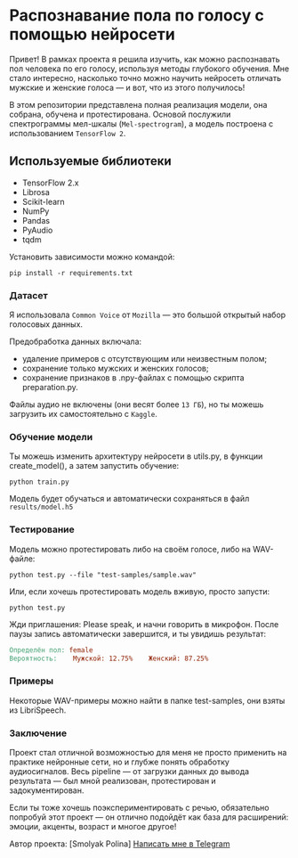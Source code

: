 # Распознавание пола по голосу с помощью нейросети
Привет! В рамках проекта я решила изучить, как можно распознавать пол человека по его голосу, используя методы глубокого обучения. Мне стало интересно, насколько точно можно научить нейросеть отличать мужские и женские голоса — и вот, что из этого получилось!

В этом репозитории представлена полная реализация модели, она собрана, обучена и протестирована. Основой послужили спектрограммы мел-шкалы (`Mel-spectrogram`), а модель построена с использованием `TensorFlow 2`.

## Используемые библиотеки
- TensorFlow 2.x
- Librosa
- Scikit-learn
- NumPy
- Pandas
- PyAudio
- tqdm

Установить зависимости можно командой:
```
pip install -r requirements.txt
```

### Датасет
Я использовала `Common Voice` от `Mozilla` — это большой открытый набор голосовых данных.

Предобработка данных включала:

- удаление примеров с отсутствующим или неизвестным полом;
- сохранение только мужских и женских голосов;
- сохранение признаков в .npy-файлах с помощью скрипта preparation.py.

Файлы аудио не включены (они весят более `13 ГБ`), но ты можешь загрузить их самостоятельно с `Kaggle`.


### Обучение модели
Ты можешь изменить архитектуру нейросети в utils.py, в функции create_model(), а затем запустить обучение:

```
python train.py
```

Модель будет обучаться и автоматически сохраняться в файл `results/model.h5`


### Тестирование
Модель можно протестировать либо на своём голосе, либо на WAV-файле:

```
python test.py --file "test-samples/sample.wav"
```
Или, если хочешь протестировать модель вживую, просто запусти:

```
python test.py
```
Жди приглашения: Please speak, и начни говорить в микрофон. После паузы запись автоматически завершится, и ты увидишь результат:

```makefile
Определён пол: female  
Вероятность:    Мужской: 12.75%    Женский: 87.25%
```
### Примеры
Некоторые WAV-примеры можно найти в папке test-samples, они взяты из LibriSpeech.

### Заключение
Проект стал отличной возможностью для меня не просто применить на практике нейронные сети, но и глубже понять обработку аудиосигналов. Весь pipeline — от загрузки данных до вывода результата — был мной реализован, протестирован и задокументирован.



Если ты тоже хочешь поэкспериментировать с речью, обязательно попробуй этот проект — он отлично подойдёт как база для расширений: эмоции, акценты, возраст и многое другое!

Автор проекта: [Smolyak Polina]
[Написать мне в Telegram](https://t.me/Smolyak_DS)
